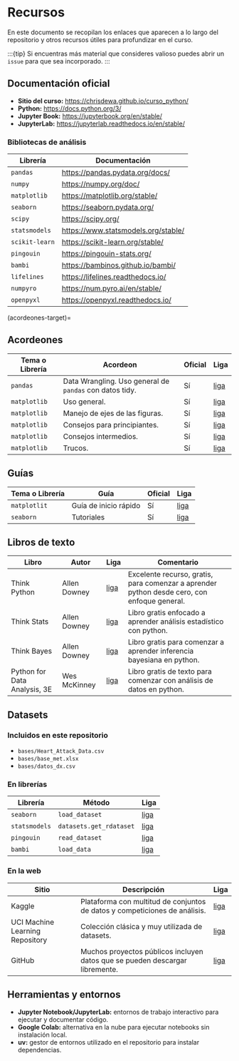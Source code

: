 # Recursos

En este documento se recopilan los enlaces que aparecen a lo largo del repositorio y otros recursos útiles para profundizar en el curso.

:::{tip}
Si encuentras más material que consideres valioso puedes abrir un `issue` para que sea incorporado.
:::

## Documentación oficial

- **Sitio del curso:** <https://chrisdewa.github.io/curso_python/>
- **Python:** <https://docs.python.org/3/>
- **Jupyter Book:** <https://jupyterbook.org/en/stable/>
- **JupyterLab:** <https://jupyterlab.readthedocs.io/en/stable/>

### Bibliotecas de análisis

|Librería|Documentación|
|---|---|
|`pandas`|<https://pandas.pydata.org/docs/>|
|`numpy`|<https://numpy.org/doc/>|
|`matplotlib`|<https://matplotlib.org/stable/>|
|`seaborn`|<https://seaborn.pydata.org/>|
|`scipy`|<https://scipy.org/>|
|`statsmodels`|<https://www.statsmodels.org/stable/>|
|`scikit-learn`|<https://scikit-learn.org/stable/>|
|`pingouin`|<https://pingouin-stats.org/>|
|`bambi`|<https://bambinos.github.io/bambi/>|
|`lifelines`|<https://lifelines.readthedocs.io/>|
|`numpyro`|<https://num.pyro.ai/en/stable/>|
|`openpyxl`|<https://openpyxl.readthedocs.io/>|

(acordeones-target)=
## Acordeones

|Tema o Librería|Acordeon|Oficial|Liga|
|---|---|--|---|
|`pandas`|Data Wrangling. Uso general de `pandas` con datos tidy.| Sí | [liga](https://pandas.pydata.org/Pandas_Cheat_Sheet.pdf)|
|`matplotlib`|Uso general.| Sí | [liga](https://matplotlib.org/cheatsheets/_images/cheatsheets-1.png)|
|`matplotlib`|Manejo de ejes de las figuras.| Sí | [liga](https://matplotlib.org/cheatsheets/_images/cheatsheets-1.png)|
|`matplotlib`|Consejos para principiantes.| Sí | [liga](https://matplotlib.org/cheatsheets/_images/handout-beginner.png)|
|`matplotlib`|Consejos intermedios.| Sí | [liga](https://matplotlib.org/cheatsheets/_images/handout-intermediate.png)|
|`matplotlib`|Trucos.| Sí | [liga](https://matplotlib.org/cheatsheets/_images/handout-tips.png)|

## Guías

|Tema o Librería|Guía|Oficial|Liga|
|---|---|---|--|
|`matplotlit`|Guía de inicio rápido|Sí|[liga](https://matplotlib.org/stable/users/explain/quick_start.html)|
|`seaborn`|Tutoriales|Sí|[liga](https://seaborn.pydata.org/tutorial.html)|

## Libros de texto

|Libro|Autor|Liga|Comentario|
|-----|-----|----|----------|
|Think Python|Allen Downey|[liga](https://allendowney.github.io/ThinkPython/)|Excelente recurso, gratis, para comenzar a aprender python desde cero, con enfoque general.|
|Think Stats|Allen Downey|[liga](https://allendowney.github.io/ThinkStats/)|Libro gratis enfocado a aprender análisis estadístico con python.|
|Think Bayes|Allen Downey|[liga](https://allendowney.github.io/ThinkBayes2/)|Libro gratis para comenzar a aprender inferencia bayesiana en python.|
|Python for Data Analysis, 3E|Wes McKinney|[liga](https://wesmckinney.com/book/python-basics)|Libro gratis de texto para comenzar con análisis de datos en python.|

## Datasets

### Incluidos en este repositorio

- `bases/Heart_Attack_Data.csv`
- `bases/base_met.xlsx`
- `bases/datos_dx.csv`

### En librerías
|Librería|Método|Liga|
|---|---|---|
|`seaborn`|`load_dataset`|[liga](https://github.com/mwaskom/seaborn-data)|
|`statsmodels`|`datasets.get_rdataset`|[liga](https://www.statsmodels.org/stable/datasets/index.html)|
|`pingouin`|`read_dataset`|[liga](https://pingouin-stats.org/build/html/_modules/pingouin/datasets.html)|
|`bambi`|`load_data`|[liga](https://bambinos.github.io/bambi/api/load_data.html)|

### En la web
|Sitio|Descripción|Liga|
|---|---|---|
|Kaggle|Plataforma con multitud de conjuntos de datos y competiciones de análisis.|[liga](https://kaggle.com)|
|UCI Machine Learning Repository|Colección clásica y muy utilizada de datasets.|[liga](https://archive.ics.uci.edu)|
|GitHub|Muchos proyectos públicos incluyen datos que se pueden descargar libremente.|[liga](https://github.com/topics/datasets)|

## Herramientas y entornos

- **Jupyter Notebook/JupyterLab:** entornos de trabajo interactivo para ejecutar y documentar código.
- **Google Colab:** alternativa en la nube para ejecutar notebooks sin instalación local.
- **uv:** gestor de entornos utilizado en el repositorio para instalar dependencias.